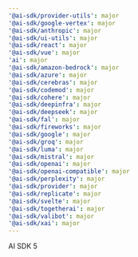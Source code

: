 ```yaml
---
'@ai-sdk/provider-utils': major
'@ai-sdk/google-vertex': major
'@ai-sdk/anthropic': major
'@ai-sdk/ui-utils': major
'@ai-sdk/react': major
'@ai-sdk/vue': major
'ai': major
'@ai-sdk/amazon-bedrock': major
'@ai-sdk/azure': major
'@ai-sdk/cerebras': major
'@ai-sdk/codemod': major
'@ai-sdk/cohere': major
'@ai-sdk/deepinfra': major
'@ai-sdk/deepseek': major
'@ai-sdk/fal': major
'@ai-sdk/fireworks': major
'@ai-sdk/google': major
'@ai-sdk/groq': major
'@ai-sdk/luma': major
'@ai-sdk/mistral': major
'@ai-sdk/openai': major
'@ai-sdk/openai-compatible': major
'@ai-sdk/perplexity': major
'@ai-sdk/provider': major
'@ai-sdk/replicate': major
'@ai-sdk/svelte': major
'@ai-sdk/togetherai': major
'@ai-sdk/valibot': major
'@ai-sdk/xai': major
---
```


AI SDK 5
